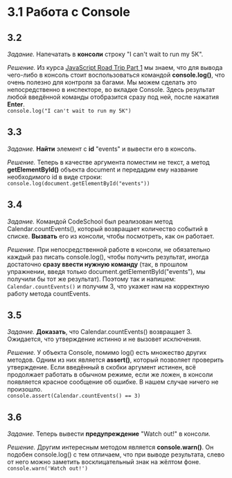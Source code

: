 # 3.1 Работа с Console

## 3.2 

_Задание._
Напечатать в **консоли** строку "I can't wait to run my 5K".

_Решение._
Из курса [JavaScript Road Trip Part 1](https://github.com/preigile/codeschool-hints/blob/master/JavaScript/JavaScript_Road_Trip_Part_1/3.files.md#36-%D0%92%D1%8B%D0%B2%D0%BE%D0%B4-%D0%B2-%D0%BA%D0%BE%D0%BD%D1%81%D0%BE%D0%BB%D1%8C) мы знаем, что для вывода чего-либо в консоль стоит воспользоваться командой **console.log()**, что очень полезно для контроля за багами. Мы можем сделать это непосредственно в инспекторе, во вкладке Console. Здесь результат любой введённой команды отобразится сразу под ней, после нажатия **Enter**.   
`console.log("I can't wait to run my 5K")`

## 3.3 

_Задание._
**Найти** элемент с **id** "events" и вывести его в консоль.

_Решение._
Теперь в качестве аргумента поместим не текст, а метод **getElementById()** объекта document и передадим ему название необходимого id в виде строки:     
`console.log(document.getElementById("events"))`

## 3.4 

_Задание._
Командой CodeSchool был реализован метод Calendar.countEvents(), который возвращает количество событий в списке. **Вызвать** его из консоли, чтобы посмотреть, как он работает. 

_Решение._
При непосредственной работе в консоли, не обязательно каждый раз писать console.log(), чтобы получить результат, иногда достаточно **сразу ввести нужную команду** (так, в прошлом упражнении, введя только document.getElementById("events”), мы получили бы тот же результат). Поэтому так и напишем: `Calendar.countEvents()` и получим 3, что укажет нам на корректную работу метода countEvents. 

## 3.5 

_Задание._
**Доказать**, что Calendar.countEvents() возвращает 3. Ожидается, что утверждение истинно и не вызовет исключения. 

_Решение._
У объекта Console, помимо log() есть множество других методов. Одним из них является **assert()**, который позволяет проверить утверждение. Если введённый в скобки аргумент истинен, всё продолжает работать в обычном режиме, если же ложен, в консоли появляется красное сообщение об ошибке. В нашем случае ничего не произошло.   
`console.assert(Calendar.countEvents() == 3)`

## 3.6

_Задание._
Теперь вывести **предупреждение** "Watch out!" в консоли.

_Решение._
Другим интересным методом является **console.warn()**. Он подобен console.log() с тем отличаем, что при выводе результата, слево от него можно заметить восклицательный знак на жёлтом фоне.   
`console.warn('Watch out!')`